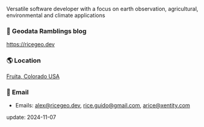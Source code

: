 Versatile software developer with a focus on earth observation, agricultural, environmental and climate applications 

### :pencil: Geodata Ramblings blog

https://ricegeo.dev

### :earth_americas: Location 

 [Fruita, Colorado USA](https://www.openstreetmap.org/#map=9/39.100/-108.581)

### :wave: Email

* Emails: [alex@ricegeo.dev](mailto:alex@ricegeo.dev), [rice.guido@gmail.com](mailto:rice.guido@gmail.com), [arice@xentity.com](mailto:arice@xentity.com)

update: 2024-11-07
